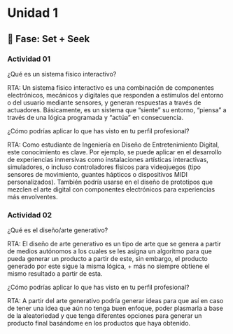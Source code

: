 # Unidad 1

## 🔎 Fase: Set + Seek

### Actividad 01

¿Qué es un sistema físico interactivo?

RTA: Un sistema físico interactivo es una combinación de componentes electrónicos, mecánicos y digitales que responden a estímulos del entorno o del usuario mediante sensores, y generan respuestas a través de actuadores. Básicamente, es un sistema que “siente” su entorno, “piensa” a través de una lógica programada y “actúa” en consecuencia.

¿Cómo podrías aplicar lo que has visto en tu perfil profesional?

RTA: Como estudiante de Ingeniería en Diseño de Entretenimiento Digital, este conocimiento es clave. Por ejemplo, se puede aplicar en el desarrollo de experiencias inmersivas como instalaciones artísticas interactivas, simuladores, o incluso controladores físicos para videojuegos (tipo sensores de movimiento, guantes hápticos o dispositivos MIDI personalizados). También podría usarse en el diseño de prototipos que mezclen el arte digital con componentes electrónicos para experiencias más envolventes.


### Actividad 02

¿Qué es el diseño/arte generativo?

RTA: El diseño de arte generativo es un tipo de arte que se genera a partir de medios autónomos a los cuales se les asigna un algoritmo para que pueda generar un producto a partir de este, sin embargo, el producto generado por este sigue la misma lógica, + más no siempre obtiene el mismo resultado a partir de esta.

¿Cómo podrías aplicar lo que has visto en tu perfil profesional?

RTA: A partir del arte generativo podría generar ideas para que así en caso de tener una idea que aún no tenga buen enfoque, poder plasmarla a base de la aleatoriedad y que tenga diferentes opciones para generar un producto final basándome en los productos que haya obtenido.

